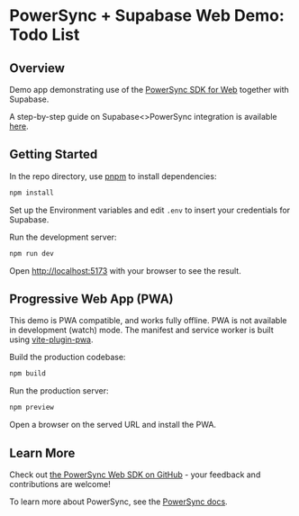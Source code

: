 # PowerSync + Supabase Web Demo: Todo List

## Overview

Demo app demonstrating use of the [PowerSync SDK for Web](https://www.npmjs.com/package/@powersync/web) together with Supabase.

A step-by-step guide on Supabase<>PowerSync integration is available [here](https://docs.powersync.com/integration-guides/supabase-+-powersync).

## Getting Started

In the repo directory, use [pnpm](https://pnpm.io/installation) to install dependencies:

```bash
npm install
```

Set up the Environment variables and edit `.env` to insert your credentials for Supabase.

Run the development server:

```bash
npm run dev
```

Open [http://localhost:5173](http://localhost:5173) with your browser to see the result.

## Progressive Web App (PWA)

This demo is PWA compatible, and works fully offline. PWA is not available in development (watch) mode. The manifest and service worker is built using [vite-plugin-pwa](https://vite-pwa-org.netlify.app/).

Build the production codebase:

```bash
npm build
```

Run the production server:

```bash
npm preview
```

Open a browser on the served URL and install the PWA.

## Learn More

Check out [the PowerSync Web SDK on GitHub](https://github.com/powersync-ja/powersync-js/tree/main/packages/web) - your feedback and contributions are welcome!

To learn more about PowerSync, see the [PowerSync docs](https://docs.powersync.com).
